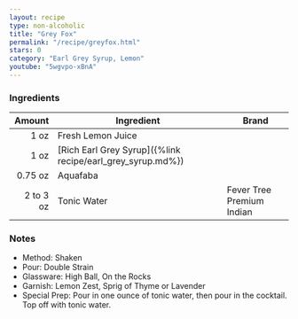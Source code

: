 ```yaml
---
layout: recipe
type: non-alcoholic
title: "Grey Fox"
permalink: "/recipe/greyfox.html"
stars: 0
category: "Earl Grey Syrup, Lemon"
youtube: "5wgvpo-xBnA"
---
```


### Ingredients

| Amount  | Ingredient               | Brand                          |
| --------: | ---------------------------------------------------------- | ------------------------- |
|      1 oz | Fresh Lemon Juice                                          |
|      1 oz | [Rich Earl Grey Syrup]({%link recipe/earl_grey_syrup.md%}) |
|   0.75 oz | Aquafaba                                                   |
| 2 to 3 oz | Tonic Water                                                | Fever Tree Premium Indian |

### Notes

- Method: Shaken
- Pour: Double Strain
- Glassware: High Ball, On the Rocks
- Garnish: Lemon Zest, Sprig of Thyme or Lavender
- Special Prep: Pour in one ounce of tonic water, then pour in the cocktail. Top off with tonic water.

